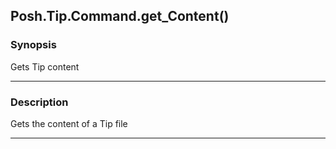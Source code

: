 Posh.Tip.Command.get_Content()
------------------------------

### Synopsis
Gets Tip content

---

### Description

Gets the content of a Tip file

---

